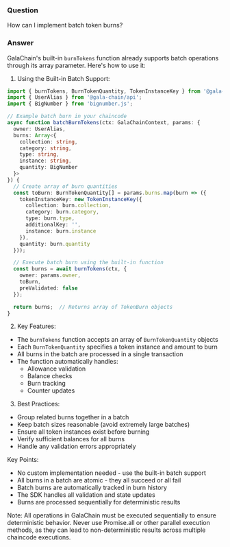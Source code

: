 ### Question


How can I implement batch token burns?


### Answer


GalaChain's built-in `burnTokens` function already supports batch operations through its array parameter. Here's how to use it:

1. Using the Built-in Batch Support:
```typescript
import { burnTokens, BurnTokenQuantity, TokenInstanceKey } from '@gala-chain/chaincode';
import { UserAlias } from '@gala-chain/api';
import { BigNumber } from 'bignumber.js';

// Example batch burn in your chaincode
async function batchBurnTokens(ctx: GalaChainContext, params: {
  owner: UserAlias,
  burns: Array<{
    collection: string,
    category: string,
    type: string,
    instance: string,
    quantity: BigNumber
  }>
}) {
  // Create array of burn quantities
  const toBurn: BurnTokenQuantity[] = params.burns.map(burn => ({
    tokenInstanceKey: new TokenInstanceKey({
      collection: burn.collection,
      category: burn.category,
      type: burn.type,
      additionalKey: '',
      instance: burn.instance
    }),
    quantity: burn.quantity
  }));

  // Execute batch burn using the built-in function
  const burns = await burnTokens(ctx, {
    owner: params.owner,
    toBurn,
    preValidated: false
  });

  return burns;  // Returns array of TokenBurn objects
}
```

2. Key Features:
- The `burnTokens` function accepts an array of `BurnTokenQuantity` objects
- Each `BurnTokenQuantity` specifies a token instance and amount to burn
- All burns in the batch are processed in a single transaction
- The function automatically handles:
  * Allowance validation
  * Balance checks
  * Burn tracking
  * Counter updates

3. Best Practices:
- Group related burns together in a batch
- Keep batch sizes reasonable (avoid extremely large batches)
- Ensure all token instances exist before burning
- Verify sufficient balances for all burns
- Handle any validation errors appropriately

Key Points:
- No custom implementation needed - use the built-in batch support
- All burns in a batch are atomic - they all succeed or all fail
- Batch burns are automatically tracked in burn history
- The SDK handles all validation and state updates
- Burns are processed sequentially for deterministic results

Note: All operations in GalaChain must be executed sequentially to ensure deterministic behavior. Never use Promise.all or other parallel execution methods, as they can lead to non-deterministic results across multiple chaincode executions.